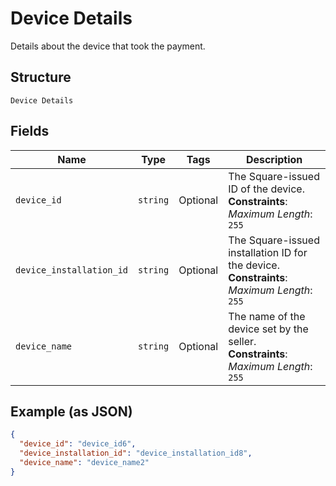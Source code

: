 
# Device Details

Details about the device that took the payment.

## Structure

`Device Details`

## Fields

| Name | Type | Tags | Description |
|  --- | --- | --- | --- |
| `device_id` | `string` | Optional | The Square-issued ID of the device.<br>**Constraints**: *Maximum Length*: `255` |
| `device_installation_id` | `string` | Optional | The Square-issued installation ID for the device.<br>**Constraints**: *Maximum Length*: `255` |
| `device_name` | `string` | Optional | The name of the device set by the seller.<br>**Constraints**: *Maximum Length*: `255` |

## Example (as JSON)

```json
{
  "device_id": "device_id6",
  "device_installation_id": "device_installation_id8",
  "device_name": "device_name2"
}
```

